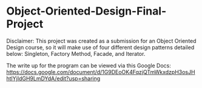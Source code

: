 # Object-Oriented-Design-Final-Project
Disclaimer: This project was created as a submission for an Object Oriented Design course, so it will make use of four different design patterns detailed below: Singleton, Factory Method, Facade, and Iterator.

The write up for the program can be viewed via this Google Docs: https://docs.google.com/document/d/1G9DEoOK4FqzjQTmWkxdzpH3osJHhtlYjIdGH9LmDYdA/edit?usp=sharing
